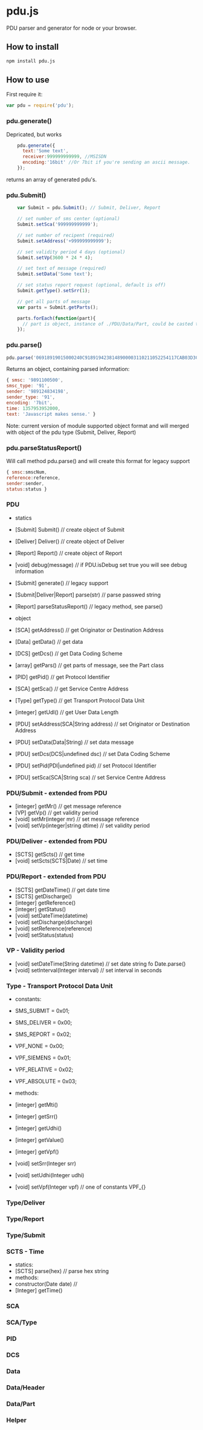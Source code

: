 # pdu.js

PDU parser and generator for node or your browser.

## How to install

```bash
npm install pdu.js
```

## How to use

First require it:
```js
var pdu = require('pdu');
```


### pdu.generate() 
Depricated, but works
```js
    pdu.generate({
      text:'Some text',
      receiver:999999999999, //MSISDN
      encoding:'16bit' //Or 7bit if you're sending an ascii message.
    });
```

returns an array of generated pdu's.

### pdu.Submit() 
```js
    var Submit = pdu.Submit(); // Submit, Deliver, Report

    // set number of sms center (optional)
    Submit.setSca('999999999999');

    // set number of recipent (required)
    Submit.setAddress('+999999999999');

    // set validity period 4 days (optional)
    Submit.setVp(3600 * 24 * 4);

    // set text of message (required)
    Submit.setData('Some text');

    // set status report request (optional, default is off)
    Submit.getType().setSrr(1);

    // get all parts of message
    var parts = Submit.getParts();

    parts.forEach(function(part){
      // part is object, instance of ./PDU/Data/Part, could be casted to string like ('' + part) or part.toString()
    });
```

### pdu.parse()
```js
pdu.parse('06918919015000240C9189194238148900003110211052254117CAB03D3C1FCBD3703AA81D5E97E7A079D93D2FBB00');
```

Returns an object, containing parsed information:
```js
{ smsc: '9891100500',
smsc_type: '91',
sender: '989124834198',
sender_type: '91',
encoding: '7bit',
time: 1357953952000,
text: 'Javascript makes sense.' }
```
Note: current version of module supported object format and will merged with object of the pdu type (Submit, Deliver, Report) 

### pdu.parseStatusReport()
Will call method pdu.parse() and will create this format for legacy support 
```js
{ smsc:smscNum,
reference:reference,
sender:sender,
status:status }
```

### PDU
* statics 
 * [Submit] Submit() // create object of Submit
 * [Deliver] Deliver() // create object of Deliver
 * [Report] Report() // create object of Report
 * [void] debug(message) // if PDU.isDebug set true you will see debug information
 * [Submit] generate() // legacy support
 * [Submit|Deliver|Report] parse(str) // parse passwed string 
 * [Report] parseStatusReport() // legacy method, see parse() 

* object
 * [SCA] getAddress() // get Originator or Destination Address
 * [Data] getData() // get data 
 * [DCS] getDcs() // get Data Coding Scheme
 * [array] getPars() // get parts of message, see the Part class
 * [PID] getPid() // get Protoсol Identifier
 * [SCA] getSca() // get Service Centre Address
 * [Type] getType() // get Transport Protocol Data Unit
 * [integer] getUdl() // get User Data Length
 * [PDU] setAddress(SCA|String address) // set Originator or Destination Address
 * [PDU] setData(Data|String) // set data message
 * [PDU] setDcs(DCS|undefined dsc) // set Data Coding Scheme
 * [PDU] setPid(PDI|undefined pid) // set Protoсol Identifier
 * [PDU] setSca(SCA|String sca) // set Service Centre Address


### PDU/Submit - extended from PDU
* [integer] getMr() // get message reference
* [VP] getVp() // get validity period
* [void] setMr(integer mr) // set message reference
* [void] setVp(integer|string dtime) // set validity period

### PDU/Deliver - extended from PDU
* [SCTS] getScts() // get time
* [void] setScts(SCTS|Date) // set time

### PDU/Report - extended from PDU
* [SCTS] getDateTime() // get date time
* [SCTS] getDischarge() 
* [integer] getReference()
* [integer] getStatus()
* [void] setDateTime(datetime)
* [void] setDischarge(discharge)
* [void] setReference(reference)
* [void] setStatus(status)

### VP - Validity period
* [void] setDateTime(String datetime) // set date string fo Date.parse()
* [void] setInterval(Integer interval) // set interval in seconds

### Type - Transport Protocol Data Unit

* constants:
 * SMS_SUBMIT   = 0x01;
 * SMS_DELIVER  = 0x00;
 * SMS_REPORT   = 0x02;
 * VPF_NONE     = 0x00;
 * VPF_SIEMENS  = 0x01;
 * VPF_RELATIVE = 0x02;
 * VPF_ABSOLUTE = 0x03;

* methods:
 * [integer] getMti()
 * [integer] getSrr()
 * [integer] getUdhi()
 * [integer] getValue()
 * [integer] getVpf()
 * [void] setSrr(Integer srr)
 * [void] setUdhi(Integer udhi)
 * [void] setVpf(Integer vpf) // one of constants VPF_{}

### Type/Deliver
### Type/Report
### Type/Submit

### SCTS - Time
* statics:
 * [SCTS] parse(hex) // parse hex string
* methods:
 * constructor(Date date) // 
 * [Integer] getTime()

### SCA 
### SCA/Type
### PID 
### DCS
### Data
### Data/Header
### Data/Part
### Helper